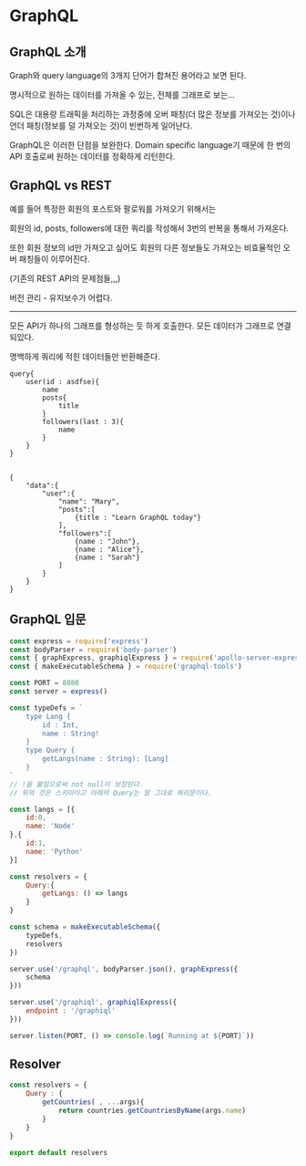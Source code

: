 # GraphQL

## GraphQL 소개

Graph와 query language의 3개지 단어가 합쳐진 용어라고 보면 된다. 

명시적으로 원하는 데이터를 가져올 수 있는, 전체를 그래프로 보는...

SQL은 대용량 트래픽을 처리하는 과정중에 오버 패칭(더 많은 정보를 가져오는 것)이나 언더 패칭(정보를 덜 가져오는 것)이 빈번하게 일어난다. 

GraphQL은 이러한 단점을 보완한다. Domain specific language기 때문에 한 번의 API 호출로써 원하는 데이터를 정확하게 리턴한다.


## GraphQL vs REST

예를 들어 특정한 회원의 포스트와 팔로워를 가져오기 위해서는 

회원의 id, posts, followers에 대한 쿼리를 작성해서 3번의 반복을 통해서 가져온다.

또한 회원 정보의 id만 가져오고 싶어도 회원의 다른 정보들도 가져오는 비효율적인 오버 패칭들이 이루어진다. 

(기존의 REST API의 문제점들,,,)

버전 관리 - 유지보수가 어렵다.

---

모든 API가 하나의 그래프를 형성하는 듯 하게 호출한다. 모든 데이터가 그래프로 연결되있다. 

명백하게 쿼리에 적힌 데이터들만 반환해준다.

```query
query{
    user(id : asdfse){
        name
        posts{
            title
        }
        followers(last : 3){
            name
        }
    }
}


{
    "data":{
        "user":{
            "name": "Mary",
            "posts":[
                {title : "Learn GraphQL today"}
            ],
            "followers":[
                {name : "John"},
                {name : "Alice"},
                {name : "Sarah"}
            ]
        }
    }
}
```

## GraphQL 입문

```js
const express = require('express')
const bodyParser = require('body-parser')
const { graphExpress, graphiqlExpress } = require('apollo-server-express')
const { makeExecutableSchema } = require('graphql-tools')

const PORT = 8080
const server = express()

const typeDefs = `
    type Lang {
        id : Int,
        name : String! 
    }
    type Query {
        getLangs(name : String): [Lang]
    }
`
// !을 붙임으로써 not null이 보장된다. 
// 위의 것은 스키마이고 아래의 Query는 말 그대로 쿼리문이다. 

const langs = [{
    id:0,
    name: 'Node'
},{
    id:1,
    name: 'Python'
}]

const resolvers = { 
    Query:{
        getLangs: () => langs
    }
}

const schema = makeExecutableSchema({
    typeDefs,
    resolvers
})

server.use('/graphql', bodyParser.json(), graphExpress({
    schema
}))

server.use('/graphiql', graphiqlExpress({
    endpoint : '/graphiql'
}))

server.listen(PORT, () => console.log(`Running at ${PORT}`))
```

## Resolver

```js
const resolvers = {
    Query : {
        getCountries( , ...args){
            return countries.getCountriesByName(args.name)
        }
    }
}

export default resolvers 
```

